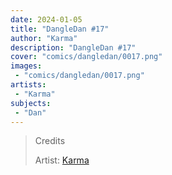 ```yaml
---
date: 2024-01-05
title: "DangleDan #17"
author: "Karma"
description: "DangleDan #17"
cover: "comics/dangledan/0017.png"
images:
 - "comics/dangledan/0017.png"
artists:
 - "Karma"
subjects:
 - "Dan"
---
```

>Credits
>
>Artist: [Karma](https://twitter.com/Kristal_Karma)  
